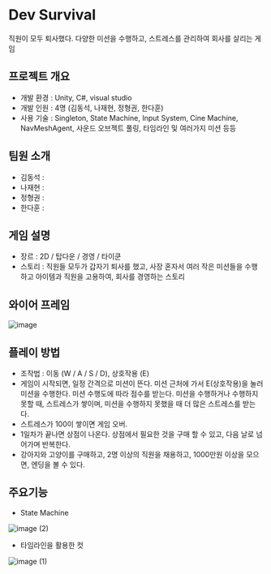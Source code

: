 # Dev Survival

직원이 모두 퇴사했다. 다양한 미션을 수행하고, 스트레스를 관리하여 회사를 살리는 게임

## 프로젝트 개요

- 개발 환경 : Unity, C#, visual studio
- 개발 인원 : 4명 (김동석, 나재현, 정형권, 한다훈)
- 사용 기술 : Singleton, State Machine, Input System, Cine Machine, NavMeshAgent, 사운드 오브젝트 풀링, 타임라인 및 여러가지 미션 등등

## 팀원 소개

- 김동석 :
- 나재현 :
- 정형권 :
- 한다훈 :

## 게임 설명

- 장르 : 2D / 탑다운 / 경영 / 타이쿤
- 스토리 : 직원들 모두가 갑자기 퇴사를 했고, 사장 혼자서 여러 작은 미션들을 수행하고 아이템과 직원을 고용하여, 회사를 경영하는 스토리

## 와이어 프레임

![image](https://github.com/user-attachments/assets/6a08b0db-b98e-4e40-9fcf-b49f303c0997)


## 플레이 방법

- 조작법 : 이동 (W / A / S / D), 상호작용 (E)
- 게임이 시작되면, 일정 간격으로 미션이 뜬다. 미션 근처에 가서 E(상호작용)을 눌러 미션을 수행한다. 미션 수행도에 따라 점수를 받는다. 미션을 수행하거나 수행하지 못할 때, 스트레스가 쌓이며, 미션을 수행하지 못했을 때 더 많은 스트레스를 받는다.
- 스트레스가 100이 쌓이면 게임 오버.
- 1일차가 끝나면 상점이 나온다. 상점에서 필요한 것을 구매 할 수 있고, 다음 날로 넘어가며 반복한다.
- 강아지와 고양이를 구매하고, 2명 이상의 직원을 채용하고, 1000만원 이상을 모으면, 엔딩을 볼 수 있다.

## 주요기능

- State Machine
    
![image (2)](https://github.com/user-attachments/assets/f6bc7266-1fa4-49f3-9594-4f8ed6754419)

    
- 타임라인을 활용한 컷
    
![image (1)](https://github.com/user-attachments/assets/a07fb12e-eb3e-4af0-ae15-4d9e4608eeb6)


